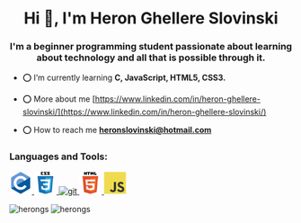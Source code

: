<h1 align="center">Hi 👋, I'm Heron Ghellere Slovinski</h1>
<h3 align="center">I'm a beginner programming student passionate about learning about technology and all that is possible through it.</h3>

- ⭕️ I’m currently learning **C, JavaScript, HTML5, CSS3.**

- ⭕️ More about me [https://www.linkedin.com/in/heron-ghellere-slovinski/](https://www.linkedin.com/in/heron-ghellere-slovinski/)

- ⭕️ How to reach me **heronslovinski@hotmail.com**

<h3 align="left">Languages and Tools:</h3>
<p align="left"> <a href="https://www.cprogramming.com/" target="_blank" rel="noreferrer"> <img src="https://raw.githubusercontent.com/devicons/devicon/master/icons/c/c-original.svg" alt="c" width="40" height="40"/> </a> <a href="https://www.w3schools.com/css/" target="_blank" rel="noreferrer"> <img src="https://raw.githubusercontent.com/devicons/devicon/master/icons/css3/css3-original-wordmark.svg" alt="css3" width="40" height="40"/> </a> <a href="https://git-scm.com/" target="_blank" rel="noreferrer"> <img src="https://www.vectorlogo.zone/logos/git-scm/git-scm-icon.svg" alt="git" width="40" height="40"/> </a> <a href="https://www.w3.org/html/" target="_blank" rel="noreferrer"> <img src="https://raw.githubusercontent.com/devicons/devicon/master/icons/html5/html5-original-wordmark.svg" alt="html5" width="40" height="40"/> </a> <a href="https://developer.mozilla.org/en-US/docs/Web/JavaScript" target="_blank" rel="noreferrer"> <img src="https://raw.githubusercontent.com/devicons/devicon/master/icons/javascript/javascript-original.svg" alt="javascript" width="40" height="40"/> </a> </p>

<p><img align="center" img height="195"  src="https://github-readme-stats.vercel.app/api/top-langs?username=herongs&show_icons=true&theme=dark&title_color=ff0000&locale=en&layout=compact" alt="herongs" /> <img align="center" img height="195" src="https://github-readme-stats.vercel.app/api?username=herongs&show_icons=true&theme=dark&title_color=ff0000&locale=en" alt="herongs" /></p>


